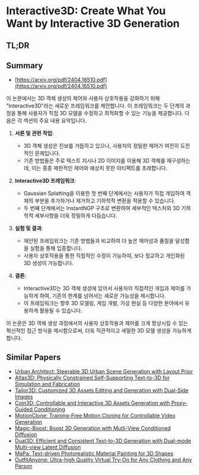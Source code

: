 # Interactive3D: Create What You Want by Interactive 3D Generation
## TL;DR
## Summary
- [https://arxiv.org/pdf/2404.16510.pdf](https://arxiv.org/pdf/2404.16510.pdf)

이 논문에서는 3D 객체 생성의 제어와 사용자 상호작용을 강화하기 위해 "Interactive3D"라는 새로운 프레임워크를 제안합니다. 이 프레임워크는 두 단계의 과정을 통해 사용자가 직접 3D 모델을 수정하고 최적화할 수 있는 기능을 제공합니다. 다음은 각 섹션의 주요 내용 요약입니다.

1. **서론 및 관련 작업**:
   - 3D 객체 생성은 진보를 거듭하고 있으나, 사용자의 정밀한 제어가 여전히 도전적인 문제입니다.
   - 기존 방법들은 주로 텍스트 지시나 2D 이미지를 이용해 3D 객체를 재구성하는데, 이는 종종 제한적인 제어와 예상치 못한 아티팩트를 초래합니다.

2. **Interactive3D 프레임워크**:
   - Gaussian Splatting을 이용한 첫 번째 단계에서는 사용자가 직접 개입하여 객체의 부분을 추가하거나 제거하고 기하학적 변환을 적용할 수 있습니다.
   - 두 번째 단계에서는 InstantNGP 구조로 변환하여 세부적인 텍스처와 3D 기하학적 세부사항을 더욱 정밀하게 다듬습니다.

3. **실험 및 결과**:
   - 제안된 프레임워크는 기존 방법들과 비교하여 더 높은 제어성과 품질을 달성함을 실험을 통해 입증합니다.
   - 사용자 상호작용을 통한 직접적인 수정이 가능하여, 보다 정교하고 개인화된 3D 생성이 가능합니다.

4. **결론**:
   - Interactive3D는 3D 객체 생성에 있어서 사용자의 직접적인 개입과 제어를 가능하게 하여, 기존의 한계를 넘어서는 새로운 가능성을 제시합니다.
   - 이 프레임워크는 향후 3D 모델링, 게임 개발, 가상 현실 등 다양한 분야에서 유용하게 활용될 수 있습니다.

이 논문은 3D 객체 생성 과정에서의 사용자 상호작용과 제어를 크게 향상시킬 수 있는 혁신적인 접근 방식을 제시함으로써, 더욱 직관적이고 세밀한 3D 모델 생성을 가능하게 합니다.

## Similar Papers
- [Urban Architect: Steerable 3D Urban Scene Generation with Layout Prior](2404.06780.md)
- [Atlas3D: Physically Constrained Self-Supporting Text-to-3D for Simulation and Fabrication](2405.18515.md)
- [Tailor3D: Customized 3D Assets Editing and Generation with Dual-Side Images](2407.06191.md)
- [Coin3D: Controllable and Interactive 3D Assets Generation with Proxy-Guided Conditioning](2405.08054.md)
- [MotionClone: Training-Free Motion Cloning for Controllable Video Generation](2406.05338.md)
- [Magic-Boost: Boost 3D Generation with Mutli-View Conditioned Diffusion](2404.06429.md)
- [Dual3D: Efficient and Consistent Text-to-3D Generation with Dual-mode Multi-view Latent Diffusion](2405.09874.md)
- [MaPa: Text-driven Photorealistic Material Painting for 3D Shapes](2404.17569.md)
- [OutfitAnyone: Ultra-high Quality Virtual Try-On for Any Clothing and Any Person](2407.16224.md)
